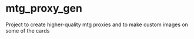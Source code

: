 # mtg_proxy_gen
Project to create higher-quality mtg proxies and to make custom images on some of the cards
